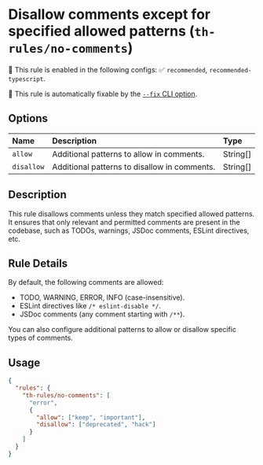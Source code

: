 # Disallow comments except for specified allowed patterns (`th-rules/no-comments`)

💼 This rule is enabled in the following configs: ✅ `recommended`, `recommended-typescript`.

🔧 This rule is automatically fixable by the [`--fix` CLI option](https://eslint.org/docs/latest/user-guide/command-line-interface#--fix).

<!-- end auto-generated rule header -->

## Options

<!-- begin auto-generated rule options list -->

| Name       | Description                                  | Type     |
| :--------- | :------------------------------------------- | :------- |
| `allow`    | Additional patterns to allow in comments.    | String[] |
| `disallow` | Additional patterns to disallow in comments. | String[] |

<!-- end auto-generated rule options list -->

## Description

This rule disallows comments unless they match specified allowed patterns. It ensures that only relevant and permitted comments are present in the codebase, such as TODOs, warnings, JSDoc comments, ESLint directives, etc.

## Rule Details

By default, the following comments are allowed:

- TODO, WARNING, ERROR, INFO (case-insensitive).
- ESLint directives like `/* eslint-disable */`.
- JSDoc comments (any comment starting with `/**`).

You can also configure additional patterns to allow or disallow specific types of comments.

## Usage

```json
{
  "rules": {
    "th-rules/no-comments": [
      "error",
      {
        "allow": ["keep", "important"],
        "disallow": ["deprecated", "hack"]
      }
    ]
  }
}
```
